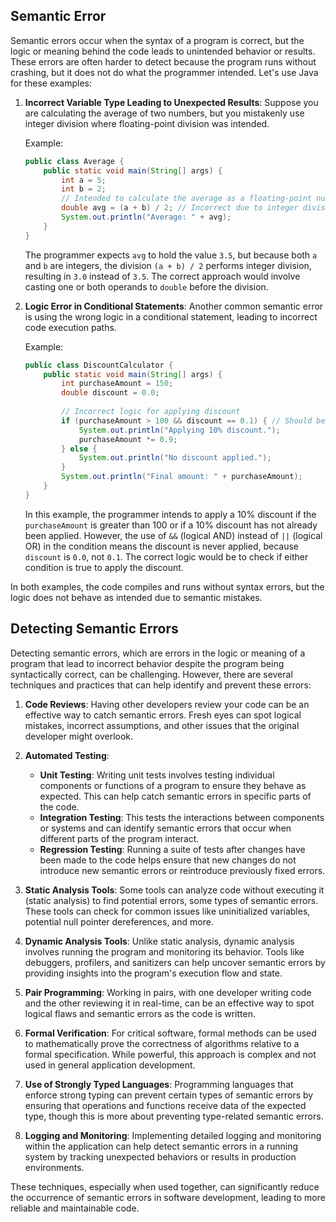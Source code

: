## Semantic Error

Semantic errors occur when the syntax of a program is correct, but the logic or meaning behind the code leads to unintended behavior or results. These errors are often harder to detect because the program runs without crashing, but it does not do what the programmer intended. Let's use Java for these examples:

1. **Incorrect Variable Type Leading to Unexpected Results**:
   Suppose you are calculating the average of two numbers, but you mistakenly use integer division where floating-point division was intended.

   Example:
   ```java
   public class Average {
       public static void main(String[] args) {
           int a = 5;
           int b = 2;
           // Intended to calculate the average as a floating-point number
           double avg = (a + b) / 2; // Incorrect due to integer division
           System.out.println("Average: " + avg);
       }
   }
   ```
   The programmer expects `avg` to hold the value `3.5`, but because both `a` and `b` are integers, the division `(a + b) / 2` performs integer division, resulting in `3.0` instead of `3.5`. The correct approach would involve casting one or both operands to `double` before the division.

2. **Logic Error in Conditional Statements**:
   Another common semantic error is using the wrong logic in a conditional statement, leading to incorrect code execution paths.

   Example:
   ```java
   public class DiscountCalculator {
       public static void main(String[] args) {
           int purchaseAmount = 150;
           double discount = 0.0;
           
           // Incorrect logic for applying discount
           if (purchaseAmount > 100 && discount == 0.1) { // Should be ||
               System.out.println("Applying 10% discount.");
               purchaseAmount *= 0.9;
           } else {
               System.out.println("No discount applied.");
           }
           System.out.println("Final amount: " + purchaseAmount);
       }
   }
   ```
   In this example, the programmer intends to apply a 10% discount if the `purchaseAmount` is greater than 100 or if a 10% discount has not already been applied. However, the use of `&&` (logical AND) instead of `||` (logical OR) in the condition means the discount is never applied, because `discount` is `0.0`, not `0.1`. The correct logic would be to check if either condition is true to apply the discount.

In both examples, the code compiles and runs without syntax errors, but the logic does not behave as intended due to semantic mistakes.

## Detecting Semantic Errors

Detecting semantic errors, which are errors in the logic or meaning of a program that lead to incorrect behavior despite the program being syntactically correct, can be challenging. However, there are several techniques and practices that can help identify and prevent these errors:

1. **Code Reviews**: Having other developers review your code can be an effective way to catch semantic errors. Fresh eyes can spot logical mistakes, incorrect assumptions, and other issues that the original developer might overlook.

2. **Automated Testing**:
   - **Unit Testing**: Writing unit tests involves testing individual components or functions of a program to ensure they behave as expected. This can help catch semantic errors in specific parts of the code.
   - **Integration Testing**: This tests the interactions between components or systems and can identify semantic errors that occur when different parts of the program interact.
   - **Regression Testing**: Running a suite of tests after changes have been made to the code helps ensure that new changes do not introduce new semantic errors or reintroduce previously fixed errors.

3. **Static Analysis Tools**: Some tools can analyze code without executing it (static analysis) to find potential errors,  some types of semantic errors. These tools can check for common issues like uninitialized variables, potential null pointer dereferences, and more.

4. **Dynamic Analysis Tools**: Unlike static analysis, dynamic analysis involves running the program and monitoring its behavior. Tools like debuggers, profilers, and sanitizers can help uncover semantic errors by providing insights into the program's execution flow and state.

5. **Pair Programming**: Working in pairs, with one developer writing code and the other reviewing it in real-time, can be an effective way to spot logical flaws and semantic errors as the code is written.

6. **Formal Verification**: For critical software, formal methods can be used to mathematically prove the correctness of algorithms relative to a formal specification. While powerful, this approach is complex and not  used in general application development.

7. **Use of Strongly Typed Languages**: Programming languages that enforce strong typing can prevent certain types of semantic errors by ensuring that operations and functions receive data of the expected type, though this is more about preventing type-related semantic errors.

8. **Logging and Monitoring**: Implementing detailed logging and monitoring within the application can help detect semantic errors in a running system by tracking unexpected behaviors or results in production environments.

These techniques, especially when used together, can significantly reduce the occurrence of semantic errors in software development, leading to more reliable and maintainable code.
